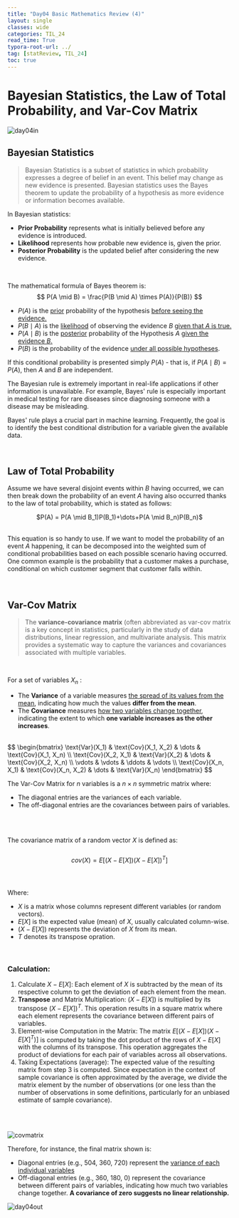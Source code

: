 ```yaml
---
title: "Day04 Basic Mathematics Review (4)"
layout: single
classes: wide
categories: TIL_24
read_time: True
typora-root-url: ../
tag: [statReview, TIL_24]
toc: true
---
```


# Bayesian Statistics, the Law of Total Probability, and Var-Cov Matrix

<img src ="/blog/images/2024-05-17-TIL24_Day4/69969D0B-C02B-4D43-82FD-54BC15A676C9.jpeg" alt="day04in">

<br>

## Bayesian Statistics

>Bayesian Statistics is a subset of statistics in which probability expresses a degree of belief in an event. This belief may change as new evidence is presented. Bayesian statistics uses the Bayes theorem to update the probability of a hypothesis as more evidence or information becomes available. 



In Bayesian statistics:

- **Prior Probability** represents what is initially believed before any evidence is introduced.
- **Likelihood** represents how probable new evidence is, given the prior.
- **Posterior Probability** is the updated belief after considering the new evidence. 

<br>

The mathematical formula of Bayes theorem is:
$$
P(A \mid B) = \frac{P(B \mid A) \times P(A)}{P(B)}
$$

- $P(A)$ is the <u>prior</u> probability of the hypothesis <u>before seeing the evidence.</u>
- $P(B \mid A)$ is the <u>likelihood</u> of observing the evidence $B$ <u>given that $A$ is true.</u>
- $P(A \mid B)$ is the <u>posterior</u> probability of the Hypothesis $A$ <u>given the evidence $B$.</u>
- $P(B)$ is the probability of the evidence <u>under all possible hypotheses</u>. 



If this conditional probability is presented simply $P(A)$ - that is, if $P(A \mid B) = P(A)$, then $A$ and $B$ are independent. 

The Bayesian rule is extremely important in real-life applications if other information is unavailable. For example, Bayes' rule is especially important in medical testing for rare diseases since diagnosing someone with a disease may be misleading.

Bayes' rule plays a crucial part in machine learning. Frequently, the goal is to identify the best conditional distribution for a variable given the available data.



<br>

## Law of Total Probability

Assume we have several disjoint events within $B$ having occurred, we can then break down the probability of an event $A$ having also occurred thanks to the law of total probability, which is stated as follows: 

<center>
  $P(A) = P(A \mid B_1)P(B_1)+\dots+P(A \mid B_n)P(B_n)$
</center>

<br>This equation is so handy to use. If we want to model the probability of an event $A$ happening, it can be decomposed into the weighted sum of conditional probabilities based on each possible scenario having occurred. One common example is the probability that a customer makes a purchase, conditional on which customer segment that customer falls within. 



<br>



## Var-Cov Matrix

> The **variance-covariance matrix** (often abbreviated as var-cov matrix is a key concept in statistics, particularly in the study of data distributions, linear regression, and multivariate analysis. This matrix provides a systematic way to capture the variances and covariances associated with multiple variables. 

<br>

For a set of variables $X_n$ :

- The **Variance** of a variable measures <u>the spread of its values from the mean</u>, indicating how much the values **differ from the mean**.
- The **Covariance** measures <u>how two variables change together</u>, indicating the extent to which **one variable increases as the other increases**.

<br>
$$
\begin{bmatrix}
\text{Var}(X_1) & \text{Cov}(X_1, X_2) & \dots & \text{Cov}(X_1, X_n) \\
\text{Cov}(X_2, X_1) & \text{Var}(X_2) & \dots & \text{Cov}(X_2, X_n) \\
\vdots & \vdots & \ddots & \vdots \\
\text{Cov}(X_n, X_1) & \text{Cov}(X_n, X_2) & \dots & \text{Var}(X_n)
\end{bmatrix}
$$

<br>

The Var-Cov Matrix for $n$ variables is a $n \times n$ symmetric matrix where:

* The diagonal entries are the variances of each variable.
* The off-diagonal entries are the covariances between pairs of variables.

<br><br>

The covariance matrix of a random vector $X$ is defined as: <br><br>
$$
cov(X) = E[(X-E[X])(X-E[X])^T]
$$
<br><br>

Where:

- $X$ is a matrix whose columns represent different variables (or random vectors).
- $E[X]$ is the expected value (mean) of $X$, usually calculated column-wise.
- $(X-E[X])$ represents the deviation of $X$ from its mean.
- $T$ denotes its transpose opration.

<br>

### **Calculation:**

1. Calculate $X-E[X]$: Each element of $X$ is subtracted by the mean of its respective column to get the deviation of each element from the mean.
2. **Transpose** and Matrix Multiplication: $(X-E[X])$ is multiplied by its transpose $(X-E[X])^T$. This operation results in a square matrix where each element represents the covariance between different pairs of variables.
3. Element-wise Computation in the Matrix: The matrix $E[(X-E[X])(X-E[X]^T)]$ is computed by taking the dot product of the rows of $X-E[X]$​ with the columns of its transpose. This operation aggregates the product of deviations for each pair of variables across all observations. 
4. Taking Expectations (average): The expected value of the resulting matrix from step 3 is computed. Since expectation in the context of sample covariance is often approximated by the average, we divide the matrix element by the number of observations (or one less than the number of observations in some definitions, particularly for an unbiased estimate of sample covariance).

<br><br>

<img src= "/blog/images/2024-05-17-TIL24_Day4/image-20240517151032965.png" alt="covmatrix">

Therefore, for instance, the final matrix shown is:

- Diagonal entries (e.g., 504, 360, 720) represent the <u>variance of each individual variables</u>
- Off-diagonal entries (e.g., 360, 180, 0) represent the covariance between different pairs of variables, indicating how much two variables change together. **A covariance of zero suggests no linear relationship.**



<img src="/blog/images/2024-05-17-TIL24_Day4/C114EA6B-AB8A-48C1-9564-0AA182B5CDAA.jpeg" alt="day04out">

